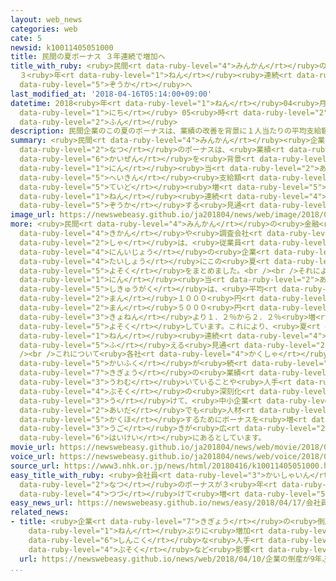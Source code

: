 ```yaml
---
layout: web_news
categories: web
cate: 5
newsid: k10011405051000
title: 民間の夏ボーナス ３年連続で増加へ
title_with_ruby: <ruby>民間<rt data-ruby-level="4">みんかん</rt></ruby>の<ruby>夏<rt data-ruby-level="2">なつ</rt></ruby>ボーナス
  ３<ruby>年<rt data-ruby-level="1">ねん</rt></ruby><ruby>連続<rt data-ruby-level="4">れんぞく</rt></ruby>で<ruby>増加<rt
  data-ruby-level="5">ぞうか</rt></ruby>へ
last_modified_at: '2018-04-16T05:14:00+09:00'
datetime: 2018<ruby>年<rt data-ruby-level="1">ねん</rt></ruby>04<ruby>月<rt data-ruby-level="1">がつ</rt></ruby>16<ruby>日<rt
  data-ruby-level="1">にち</rt></ruby> 05<ruby>時<rt data-ruby-level="2">じ</rt></ruby>14<ruby>分<rt
  data-ruby-level="2">ふん</rt></ruby>
description: 民間企業のこの夏のボーナスは、業績の改善を背景に１人当たりの平均支給額が１％から２％程度増え、３年連続で増加する見通しです。
summary: <ruby>民間<rt data-ruby-level="4">みんかん</rt></ruby><ruby>企業<rt data-ruby-level="7">きぎょう</rt></ruby>のこの<ruby>夏<rt
  data-ruby-level="2">なつ</rt></ruby>のボーナスは、<ruby>業績<rt data-ruby-level="5">ぎょうせき</rt></ruby>の<ruby>改善<rt
  data-ruby-level="6">かいぜん</rt></ruby>を<ruby>背景<rt data-ruby-level="6">はいけい</rt></ruby>に１<ruby>人<rt
  data-ruby-level="1">にん</rt></ruby><ruby>当<rt data-ruby-level="2">あ</rt></ruby>たりの<ruby>平均<rt
  data-ruby-level="5">へいきん</rt></ruby><ruby>支給額<rt data-ruby-level="5">しきゅうがく</rt></ruby>が１％から２％<ruby>程度<rt
  data-ruby-level="5">ていど</rt></ruby><ruby>増<rt data-ruby-level="5">ふ</rt></ruby>え、３<ruby>年<rt
  data-ruby-level="1">ねん</rt></ruby><ruby>連続<rt data-ruby-level="4">れんぞく</rt></ruby>で<ruby>増加<rt
  data-ruby-level="5">ぞうか</rt></ruby>する<ruby>見通<rt data-ruby-level="2">みとお</rt></ruby>しです。
image_url: https://newswebeasy.github.io/ja201804/news/web/image/2018/04/16/K10011405051_1804160046_1804160522_01_02.jpg
more: <ruby>民間<rt data-ruby-level="4">みんかん</rt></ruby>の<ruby>金融<rt data-ruby-level="7">きんゆう</rt></ruby><ruby>機関<rt
  data-ruby-level="4">きかん</rt></ruby>や<ruby>調査会社<rt data-ruby-level="5">ちょうさがいしゃ</rt></ruby>など４<ruby>社<rt
  data-ruby-level="2">しゃ</rt></ruby>は、<ruby>従業員<rt data-ruby-level="6">じゅうぎょういん</rt></ruby>５<ruby>人以上<rt
  data-ruby-level="4">にんいじょう</rt></ruby>の<ruby>企業<rt data-ruby-level="7">きぎょう</rt></ruby>を<ruby>対象<rt
  data-ruby-level="4">たいしょう</rt></ruby>にこの<ruby>夏<rt data-ruby-level="2">なつ</rt></ruby>のボーナスの<ruby>予測<rt
  data-ruby-level="5">よそく</rt></ruby>をまとめました。<br /><br />それによりますと<ruby>従業員<rt data-ruby-level="6">じゅうぎょういん</rt></ruby>１<ruby>人<rt
  data-ruby-level="1">にん</rt></ruby><ruby>当<rt data-ruby-level="2">あ</rt></ruby>たりの<ruby>支給額<rt
  data-ruby-level="5">しきゅうがく</rt></ruby>は、<ruby>平均<rt data-ruby-level="5">へいきん</rt></ruby>で３７<ruby>万<rt
  data-ruby-level="2">まん</rt></ruby>１０００<ruby>円<rt data-ruby-level="1">えん</rt></ruby>から３７<ruby>万<rt
  data-ruby-level="2">まん</rt></ruby>５０００<ruby>円<rt data-ruby-level="1">えん</rt></ruby>と、<ruby>去年<rt
  data-ruby-level="3">きょねん</rt></ruby>より１．２％から２．２％<ruby>増<rt data-ruby-level="5">ふ</rt></ruby>えると<ruby>予測<rt
  data-ruby-level="5">よそく</rt></ruby>しています。これにより、<ruby>夏<rt data-ruby-level="2">なつ</rt></ruby>のボーナスは３<ruby>年<rt
  data-ruby-level="1">ねん</rt></ruby><ruby>連続<rt data-ruby-level="4">れんぞく</rt></ruby>で<ruby>増<rt
  data-ruby-level="5">ふ</rt></ruby>える<ruby>見通<rt data-ruby-level="2">みとお</rt></ruby>しです。<br
  /><br />これについて<ruby>各社<rt data-ruby-level="4">かくしゃ</rt></ruby>は、<ruby>景気<rt data-ruby-level="4">けいき</rt></ruby>の<ruby>回復<rt
  data-ruby-level="5">かいふく</rt></ruby>が<ruby>続<rt data-ruby-level="4">つづ</rt></ruby>いて<ruby>企業<rt
  data-ruby-level="7">きぎょう</rt></ruby>の<ruby>業績<rt data-ruby-level="5">ぎょうせき</rt></ruby>が<ruby>上向<rt
  data-ruby-level="3">うわむ</rt></ruby>いていることや<ruby>人手<rt data-ruby-level="1">ひとで</rt></ruby><ruby>不足<rt
  data-ruby-level="4">ぶそく</rt></ruby>の<ruby>深刻化<rt data-ruby-level="6">しんこくか</rt></ruby>を<ruby>受<rt
  data-ruby-level="3">う</rt></ruby>けて、<ruby>中小企業<rt data-ruby-level="7">ちゅうしょうきぎょう</rt></ruby>の<ruby>間<rt
  data-ruby-level="2">あいだ</rt></ruby>でも<ruby>人材<rt data-ruby-level="4">じんざい</rt></ruby>を<ruby>確保<rt
  data-ruby-level="5">かくほ</rt></ruby>するためにボーナスを<ruby>増<rt data-ruby-level="5">ふ</rt></ruby>やす<ruby>動<rt
  data-ruby-level="3">うご</rt></ruby>きが<ruby>広<rt data-ruby-level="2">ひろ</rt></ruby>がっていることが<ruby>背景<rt
  data-ruby-level="6">はいけい</rt></ruby>にあるとしています。
movie_url: https://newswebeasy.github.io/ja201804/news/web/movie/2018/04/16/k10011405051_201804160531_201804160536.mp4
voice_url: https://newswebeasy.github.io/ja201804/news/web/voice/2018/04/16/k10011405051_201804160531_201804160536.mp3
source_url: https://www3.nhk.or.jp/news/html/20180416/k10011405051000.html
easy_title_with_ruby: <ruby>会社員<rt data-ruby-level="3">かいしゃいん</rt></ruby>の<ruby>夏<rt
  data-ruby-level="2">なつ</rt></ruby>のボーナスが３<ruby>年<rt data-ruby-level="1">ねん</rt></ruby><ruby>続<rt
  data-ruby-level="4">つづ</rt></ruby>けて<ruby>増<rt data-ruby-level="5">ふ</rt></ruby>えそう
easy_news_url: https://newswebeasy.github.io/news/easy/2018/04/17/会社員の夏のボーナスが3年続けて増えそう
related_news:
- title: <ruby>企業<rt data-ruby-level="7">きぎょう</rt></ruby>の<ruby>倒産<rt data-ruby-level="7">とうさん</rt></ruby>が９<ruby>年<rt
    data-ruby-level="1">ねん</rt></ruby>ぶりに<ruby>増加<rt data-ruby-level="5">ぞうか</rt></ruby>  <ruby>深刻<rt
    data-ruby-level="6">しんこく</rt></ruby>な<ruby>人手<rt data-ruby-level="1">ひとで</rt></ruby><ruby>不足<rt
    data-ruby-level="4">ぶそく</rt></ruby>など<ruby>影響<rt data-ruby-level="7">えいきょう</rt></ruby>
  url: https://newswebeasy.github.io/news/web/2018/04/10/企業の倒産が9年ぶりに増加-深刻な人手不足など影響
...
```

